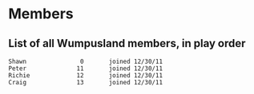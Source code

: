 Members
=======

List of all Wumpusland members, in play order
--------------------------------------------

    Shawn               0       joined 12/30/11
    Peter              11       joined 12/30/11
    Richie             12       joined 12/30/11
    Craig              13       joined 12/30/11
